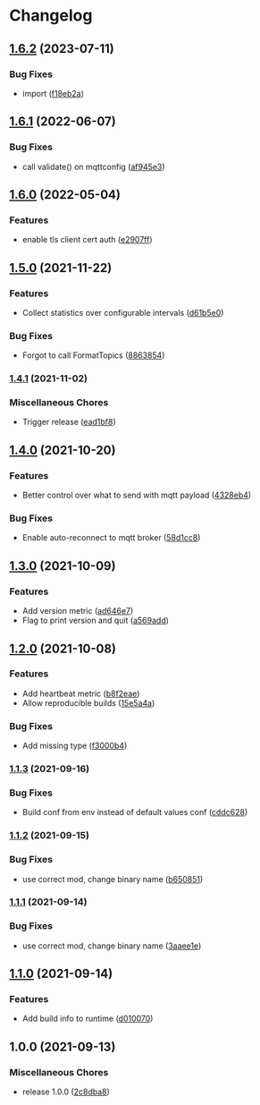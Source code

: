 # Changelog

## [1.6.2](https://github.com/soerenschneider/gobot-pir/compare/v1.6.1...v1.6.2) (2023-07-11)


### Bug Fixes

* import ([f18eb2a](https://github.com/soerenschneider/gobot-pir/commit/f18eb2a420fc946318fcab6acd41815b23a94cfe))

## [1.6.1](https://github.com/soerenschneider/gobot-pir/compare/v1.6.0...v1.6.1) (2022-06-07)


### Bug Fixes

* call validate() on mqttconfig ([af945e3](https://github.com/soerenschneider/gobot-pir/commit/af945e3c9c7a75a9078eaa5f15022eaa325940fd))

## [1.6.0](https://www.github.com/soerenschneider/gobot-pir/compare/v1.5.0...v1.6.0) (2022-05-04)


### Features

* enable tls client cert auth ([e2907ff](https://www.github.com/soerenschneider/gobot-pir/commit/e2907ffcbcebab2046a2e747d6c5e584787e081c))

## [1.5.0](https://www.github.com/soerenschneider/gobot-pir/compare/v1.4.1...v1.5.0) (2021-11-22)


### Features

* Collect statistics over configurable intervals ([d61b5e0](https://www.github.com/soerenschneider/gobot-pir/commit/d61b5e0f0e6e933a3b880f4b1c3e58159217f29d))


### Bug Fixes

* Forgot to call FormatTopics ([8863854](https://www.github.com/soerenschneider/gobot-pir/commit/8863854c136998affc225522f1df1853a84c22a3))

### [1.4.1](https://www.github.com/soerenschneider/gobot-pir/compare/v1.4.0...v1.4.1) (2021-11-02)


### Miscellaneous Chores

* Trigger release ([ead1bf8](https://www.github.com/soerenschneider/gobot-pir/commit/ead1bf8581321f8bd66d95185d325bbcff588800))

## [1.4.0](https://www.github.com/soerenschneider/gobot-pir/compare/v1.3.0...v1.4.0) (2021-10-20)


### Features

* Better control over what to send with mqtt payload ([4328eb4](https://www.github.com/soerenschneider/gobot-pir/commit/4328eb47a8f1af59ae787b7fb0386269298e6b0c))


### Bug Fixes

* Enable auto-reconnect to mqtt broker ([58d1cc8](https://www.github.com/soerenschneider/gobot-pir/commit/58d1cc81b9ffc806bc12427acef7842bc1aa4b3a))

## [1.3.0](https://www.github.com/soerenschneider/gobot-pir/compare/v1.2.0...v1.3.0) (2021-10-09)


### Features

* Add version metric ([ad646e7](https://www.github.com/soerenschneider/gobot-pir/commit/ad646e738c72172439a999d44df6f09fa7f68bfc))
* Flag to print version and quit ([a569add](https://www.github.com/soerenschneider/gobot-pir/commit/a569addb62fec873836191d6f12e70f68b554f75))

## [1.2.0](https://www.github.com/soerenschneider/gobot-pir/compare/v1.1.3...v1.2.0) (2021-10-08)


### Features

* Add heartbeat metric ([b8f2eae](https://www.github.com/soerenschneider/gobot-pir/commit/b8f2eae1bf8899b64145019fcfec5e05fec8980c))
* Allow reproducible builds ([15e5a4a](https://www.github.com/soerenschneider/gobot-pir/commit/15e5a4a739d81f1c3cf663afff3a81d99b074a9f))


### Bug Fixes

* Add missing type ([f3000b4](https://www.github.com/soerenschneider/gobot-pir/commit/f3000b45a588e1ff1dec09ac00d49d6f940c93c0))

### [1.1.3](https://www.github.com/soerenschneider/gobot-pir/compare/v1.1.2...v1.1.3) (2021-09-16)


### Bug Fixes

* Build conf from env instead of default values conf ([cddc628](https://www.github.com/soerenschneider/gobot-pir/commit/cddc628595157abaf0bca4c450e3221f1e6ec90b))

### [1.1.2](https://www.github.com/soerenschneider/gobot-pir/compare/v1.1.1...v1.1.2) (2021-09-15)


### Bug Fixes

* use correct mod, change binary name ([b650851](https://www.github.com/soerenschneider/gobot-pir/commit/b65085147eba291b714670d1e66f84735a280b33))

### [1.1.1](https://www.github.com/soerenschneider/gobot-motion-detection/compare/v1.1.0...v1.1.1) (2021-09-14)


### Bug Fixes

* use correct mod, change binary name ([3aaee1e](https://www.github.com/soerenschneider/gobot-motion-detection/commit/3aaee1e1a4dc45593fda2b03a49c28c28f931a81))

## [1.1.0](https://www.github.com/soerenschneider/gobot-motion-detection/compare/v1.0.0...v1.1.0) (2021-09-14)


### Features

* Add build info to runtime ([d010070](https://www.github.com/soerenschneider/gobot-motion-detection/commit/d010070c0513e083e17a8bcade4d1538aca6676c))

## 1.0.0 (2021-09-13)


### Miscellaneous Chores

* release 1.0.0 ([2c8dba8](https://www.github.com/soerenschneider/gobot-motion-detection/commit/2c8dba80dd3738f3f432553ce2342adccc9aae5a))
